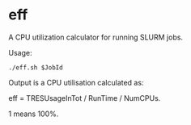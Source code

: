 # eff
A CPU utilization calculator for running SLURM jobs.

Usage:

    ./eff.sh $JobId

Output is a CPU utilisation calculated as:

eff = TRESUsageInTot / RunTime / NumCPUs.

1 means 100%.
